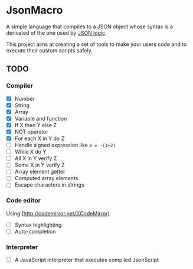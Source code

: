 # JsonMacro
A simple language that compiles to a JSON object whose syntax is a derivated of the one used by [JSON logic](http://jsonlogic.com/).

This project aims at creating a set of tools to make your users code and to execute their custom scripts safely. 

## TODO
### Compiler
 - [x] Number
 - [x] String
 - [x] Array
 - [x] Variable and function
 - [x] If X then Y else Z
 - [x] NOT operator
 - [x] For each X in Y do Z
 - [ ] Handle signed expression like `a = -(1+2)`
 - [ ] While X do Y
 - [ ] All X in Y verify Z
 - [ ] Some X in Y verify Z
 - [ ] Array element getter
 - [ ] Computed array elements
 - [ ] Escape characters in strings

### Code editor
Using [http://codemirror.net/](CodeMirror)
 - [ ] Syntax highlighting
 - [ ] Auto-completion

### Interpreter
 - [ ] A JavaScript interpreter that executes compiled JsonScript
 